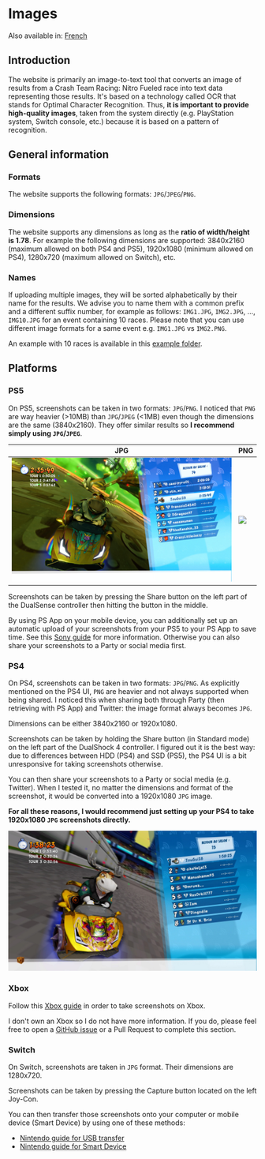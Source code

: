 # Images

Also available in: [French](../fr/Images.md)

## Introduction

The website is primarily an image-to-text tool that converts an image of results from a Crash Team Racing: Nitro Fueled race into text data representing those results. It's based on a technology called OCR that stands for Optimal Character Recognition. Thus, **it is important to provide high-quality images**, taken from the system directly (e.g. PlayStation system, Switch console, etc.) because it is based on a pattern of recognition.

## General information

### Formats

The website supports the following formats: `JPG`/`JPEG`/`PNG`.

### Dimensions

The website supports any dimensions as long as the **ratio of width/height is 1.78**. For example the following dimensions are supported: 3840x2160 (maximum allowed on both PS4 and PS5), 1920x1080 (minimum allowed on PS4), 1280x720 (maximum allowed on Switch), etc.

### Names

If uploading multiple images, they will be sorted alphabetically by their name for the results. We advise you to name them with a common prefix and a different suffix number, for example as follows: `IMG1.JPG`, `IMG2.JPG`, ..., `IMG10.JPG` for an event containing 10 races. Please note that you can use different image formats for a same event e.g. `IMG1.JPG` vs `IMG2.PNG`.

An example with 10 races is available in this [example folder](https://github.com/sebranly/ctr-ocr/tree/main/src/img/examples/full-event).

## Platforms

### PS5

On PS5, screenshots can be taken in two formats: `JPG`/`PNG`. I noticed that `PNG` are way heavier (>10MB) than `JPG`/`JPEG` (<1MB) even though the dimensions are the same (3840x2160). They offer similar results so **I recommend simply using `JPG`/`JPEG`**.

|JPG|PNG|
|-|-|
|![](https://raw.githubusercontent.com/sebranly/ctr-ocr/main/src/img/examples/IMG1.JPG?raw=true)|![](https://raw.githubusercontent.com/sebranly/ctr-ocr/main/src/img/examples/IMG1.PNG?raw=true)|

Screenshots can be taken by pressing the Share button on the left part of the DualSense controller then hitting the button in the middle.

By using PS App on your mobile device, you can additionally set up an automatic upload of your screenshots from your PS5 to your PS App to save time. See this [Sony guide](https://www.playstation.com/en-ca/support/games/ps5-game-captures-ps-app/) for more information. Otherwise you can also share your screenshots to a Party or social media first.

### PS4

On PS4, screenshots can be taken in two formats: `JPG`/`PNG`. As explicitly mentioned on the PS4 UI, `PNG` are heavier and not always supported when being shared. I noticed this when sharing both through Party (then retrieving with PS App) and Twitter: the image format always becomes `JPG`.

Dimensions can be either 3840x2160 or 1920x1080.

Screenshots can be taken by holding the Share button (in Standard mode) on the left part of the DualShock 4 controller. I figured out it is the best way: due to differences between HDD (PS4) and SSD (PS5), the PS4 UI is a bit unresponsive for taking screenshots otherwise.

You can then share your screenshots to a Party or social media (e.g. Twitter). When I tested it, no matter the dimensions and format of the screenshot, it would be converted into a 1920x1080 `JPG` image.

**For all these reasons, I would recommend just setting up your PS4 to take 1920x1080 `JPG` screenshots directly.**

![](https://raw.githubusercontent.com/sebranly/ctr-ocr/main/src/img/examples/ps4/IMG_PS4.JPG?raw=true)

### Xbox

Follow this [Xbox guide](https://support.xbox.com/en-US/help/friends-social-activity/share-socialize/capture-game-clips-and-screenshots) in order to take screenshots on Xbox.

I don't own an Xbox so I do not have more information. If you do, please feel free to open a [GitHub issue](https://github.com/sebranly/ctr-ocr/issues) or a Pull Request to complete this section.

### Switch

On Switch, screenshots are taken in `JPG` format. Their dimensions are 1280x720.

Screenshots can be taken by pressing the Capture button located on the left Joy-Con.

You can then transfer those screenshots onto your computer or mobile device (Smart Device) by using one of these methods:
- [Nintendo guide for USB transfer](https://en-americas-support.nintendo.com/app/answers/detail/a_id/53664/~/how-to-transfer-screenshots-and-video-captures-to-a-computer-via-a-usb-cable)
- [Nintendo guide for Smart Device](https://www.nintendo.co.uk/Support/Nintendo-Switch/How-to-Transfer-Screenshots-and-Video-Captures-to-a-Smart-Device-Wirelessly-1886298.html)